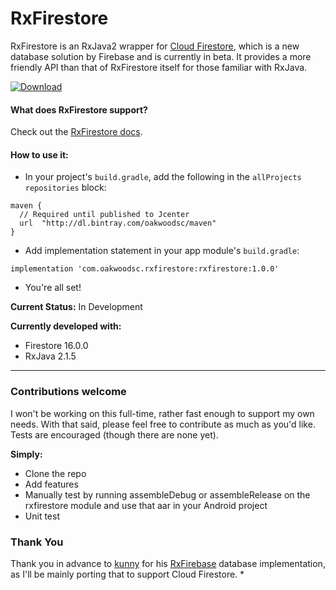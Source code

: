 # RxFirestore
RxFirestore is an RxJava2 wrapper for [Cloud Firestore](https://firebase.google.com/docs/firestore/), which is a new database solution by Firebase and is currently in beta. It provides a more friendly API than that of RxFirestore itself for those familiar with RxJava.

[ ![Download](https://api.bintray.com/packages/oakwoodsc/maven/RxFirestore/images/download.svg) ](https://bintray.com/oakwoodsc/maven/RxFirestore/_latestVersion)

#### What does RxFirestore support?
Check out the [RxFirestore docs](https://github.com/btrautmann/RxFirestore/blob/master/RxFirestoreDocs.md).

#### How to use it:
- In your project's `build.gradle`, add the following in the `allProjects` `repositories` block:
```
maven {
  // Required until published to Jcenter
  url  "http://dl.bintray.com/oakwoodsc/maven"
}
```
- Add implementation statement in your app module's `build.gradle`:
```
implementation 'com.oakwoodsc.rxfirestore:rxfirestore:1.0.0'
```
- You're all set!

**Current Status:** In Development

**Currently developed with:**
- Firestore 16.0.0
- RxJava 2.1.5

___

### Contributions welcome
I won't be working on this full-time, rather fast enough to support my own needs. With that said, please feel free to contribute as much as you'd like. Tests are encouraged (though there are none yet).

**Simply:**
- Clone the repo
- Add features
- Manually test by running assembleDebug or assembleRelease on the rxfirestore module and use that aar in your Android project
- Unit test

### Thank You
Thank you in advance to [kunny](https://github.com/kunny) for his [RxFirebase](https://github.com/kunny/RxFirebase)  database implementation, as I'll be mainly porting that to support Cloud Firestore.
*
